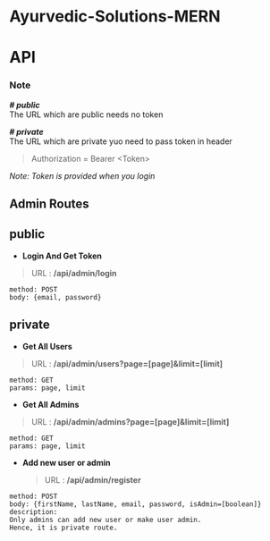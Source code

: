 # Ayurvedic-Solutions-MERN

# API

### Note

**_# public_**  
The URL which are public needs no token

**_# private_**  
The URL which are private yuo need to pass token in header

> Authorization = Bearer \<Token>

_Note: Token is provided when you login_

## Admin Routes

## **public**

- **Login And Get Token**

> URL : **/api/admin/login**

```
method: POST
body: {email, password}
```

## **private**

- **Get All Users**

> URL : **/api/admin/users?page=[page]&limit=[limit]**

```
method: GET
params: page, limit
```

- **Get All Admins**

> URL : **/api/admin/admins?page=[page]&limit=[limit]**

```
method: GET
params: page, limit
```

- **Add new user or admin**
  > URL : **/api/admin/register**

```
method: POST
body: {firstName, lastName, email, password, isAdmin=[boolean]}
description:
Only admins can add new user or make user admin.
Hence, it is private route.
```
